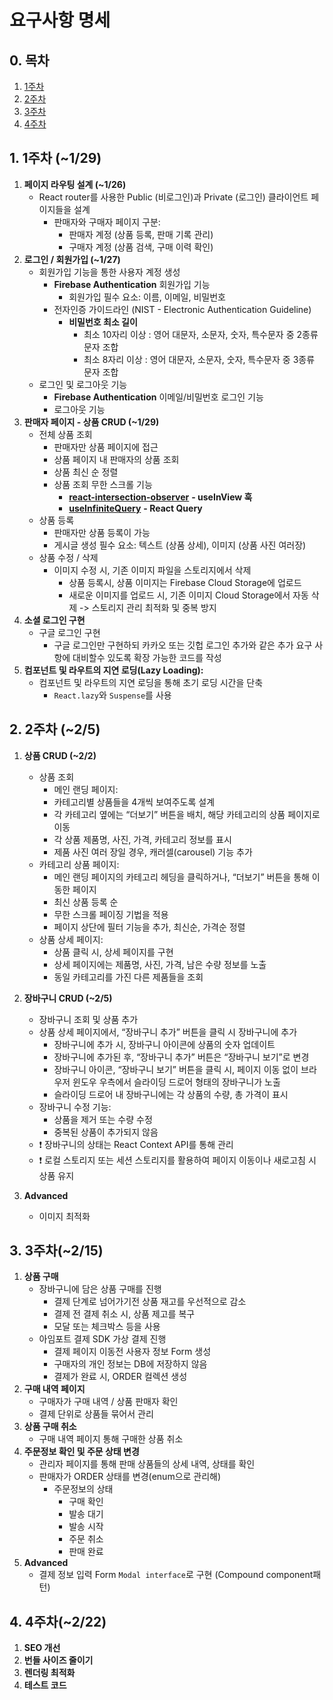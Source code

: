 # 요구사항 명세

## 0. 목차

1. [1주차](details.md#id-1.-1-1-29)
2. [2주차](details.md#id-2.-2-2-5)
3. [3주차](details.md#id-3.-3-2-15)
4. [4주차](details.md#id-4.-4-2-22)

## 1. 1주차 (\~1/29)

1. **페이지 라우팅 설계 (\~1/26)**
   - React router를 사용한 Public (비로그인)과 Private (로그인) 클라이언트 페이지들을 설계
     - 판매자와 구매자 페이지 구분:
       - 판매자 계정 (상품 등록, 판매 기록 관리)
       - 구매자 계정 (상품 검색, 구매 이력 확인)
2. **로그인 / 회원가입 (\~1/27)**
   - 회원가입 기능을 통한 사용자 계정 생성
     - **Firebase Authentication** 회원가입 기능
       - 회원가입 필수 요소: 이름, 이메일, 비밀번호
     - 전자인증 가이드라인 (NIST - Electronic Authentication Guideline)
       - **비밀번호 최소 길이**
         - 최소 10자리 이상 : 영어 대문자, 소문자, 숫자, 특수문자 중 2종류 문자 조합
         - 최소 8자리 이상 : 영어 대문자, 소문자, 숫자, 특수문자 중 3종류 문자 조합
   - 로그인 및 로그아웃 기능
     - **Firebase Authentication** 이메일/비밀번호 로그인 기능
     - 로그아웃 기능
3. **판매자 페이지 - 상품 CRUD (\~1/29)**
   - 전체 상품 조회
     - 판매자만 상품 페이지에 접근
     - 상품 페이지 내 판매자의 상품 조회
     - 상품 최신 순 정렬
     - 상품 조회 무한 스크롤 기능
       - [**react-intersection-observer**](https://www.npmjs.com/package/react-intersection-observer#react-intersection-observer) **- useInView 훅**
       - [**useInfiniteQuery**](https://tanstack.com/query/v4/docs/react/reference/useInfiniteQuery) **- React Query**
   - 상품 등록
     - 판매자만 상품 등록이 가능
     - 게시글 생성 필수 요소: 텍스트 (상품 상세), 이미지 (상품 사진 여러장)
   - 상품 수정 / 삭제
     - 이미지 수정 시, 기존 이미지 파일을 스토리지에서 삭제
       - 상품 등록시, 상품 이미지는 Firebase Cloud Storage에 업로드
       - 새로운 이미지를 업로드 시, 기존 이미지 Cloud Storage에서 자동 삭제 -> 스토리지 관리 최적화 및 중복 방지
4. **소셜 로그인 구현**
   - 구글 로그인 구현
     - 구글 로그인만 구현하되 카카오 또는 깃헙 로그인 추가와 같은 추가 요구 사항에 대비할수 있도록 확장 가능한 코드를 작성
5. **컴포넌트 및 라우트의 지연 로딩(Lazy Loading):**
   - 컴포넌트 및 라우트의 지연 로딩을 통해 초기 로딩 시간을 단축
     - `React.lazy`와 `Suspense`를 사용

## 2. 2주차 (\~2/5)

1. **상품 CRUD (\~2/2)**

   - 상품 조회
     - 메인 랜딩 페이지:
     - 카테고리별 상품들을 4개씩 보여주도록 설계
     - 각 카테고리 옆에는 “더보기” 버튼을 배치, 해당 카테고리의 상품 페이지로 이동
     - 각 상품 제품명, 사진, 가격, 카테고리 정보를 표시
     - 제품 사진 여러 장일 경우, 캐러셀(carousel) 기능 추가
   - 카테고리 상품 페이지:
     - 메인 랜딩 페이지의 카테고리 헤딩을 클릭하거나, “더보기” 버튼을 통해 이동한 페이지
     - 최신 상품 등록 순
     - 무한 스크롤 페이징 기법을 적용
     - 페이지 상단에 필터 기능을 추가, 최신순, 가격순 정렬
   - 상품 상세 페이지:
     - 상품 클릭 시, 상세 페이지를 구현
     - 상세 페이지에는 제품명, 사진, 가격, 남은 수량 정보를 노출
     - 동일 카테고리를 가진 다른 제품들을 조회

2. **장바구니 CRUD (\~2/5)**
   - 장바구니 조회 및 상품 추가
   - 상품 상세 페이지에서, “장바구니 추가” 버튼을 클릭 시 장바구니에 추가
     - 장바구니에 추가 시, 장바구니 아이콘에 상품의 숫자 업데이트
     - 장바구니에 추가된 후, “장바구니 추가” 버튼은 “장바구니 보기”로 변경
     - 장바구니 아이콘, “장바구니 보기” 버튼을 클릭 시, 페이지 이동 없이 브라우저 윈도우 우측에서 슬라이딩 드로어 형태의 장바구니가 노출
     - 슬라이딩 드로어 내 장바구니에는 각 상품의 수량, 총 가격이 표시
   - 장바구니 수정 기능:
     - 상품을 제거 또는 수량 수정
     - 중복된 상품이 추가되지 않음
   - ❗️ 장바구니의 상태는 React Context API를 통해 관리
   - ❗️ 로컬 스토리지 또는 세션 스토리지를 활용하여 페이지 이동이나 새로고침 시 상품 유지
3. **Advanced**
   - 이미지 최적화

## 3. 3주차(\~2/15)

1. **상품 구매**
   - 장바구니에 담은 상품 구매를 진행
     - 결제 단계로 넘어가기전 상품 재고를 우선적으로 감소
     - 결제 전 결제 취소 시, 상품 제고를 복구
     - 모달 또는 체크박스 등을 사용
   - 아임포트 결제 SDK 가상 결제 진행
     - 결제 페이지 이동전 사용자 정보 Form 생성
     - 구매자의 개인 정보는 DB에 저장하지 않음
     - 결제가 완료 시, ORDER 컬렉션 생성
2. **구매 내역 페이지**
   - 구매자가 구매 내역 / 상품 판매자 확인
   - 결제 단위로 상품들 묶어서 관리
3. **상품 구매 취소**
   - 구매 내역 페이지 통해 구매한 상품 취소
4. **주문정보 확인 및 주문 상태 변경**
   - 관리자 페이지를 통해 판매 상품들의 상세 내역, 상태를 확인
   - 판매자가 ORDER 상태를 변경(enum으로 관리해)
     - 주문정보의 상태
       - 구매 확인
       - 발송 대기
       - 발송 시작
       - 주문 취소
       - 판매 완료
5. **Advanced**
   - 결제 정보 입력 Form `Modal interface`로 구현 (Compound component패턴)

## 4. 4주차(\~2/22)

1. **SEO 개선**
2. **번들 사이즈 줄이기**
3. **렌더링 최적화**
4. **테스트 코드**
